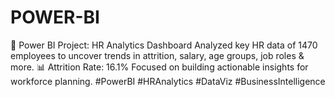 # POWER-BI
🚀 Power BI Project: HR Analytics Dashboard Analyzed key HR data of 1470 employees to uncover trends in attrition, salary, age groups, job roles &amp; more. 📊 Attrition Rate: 16.1% Focused on building actionable insights for workforce planning. #PowerBI #HRAnalytics #DataViz #BusinessIntelligence
